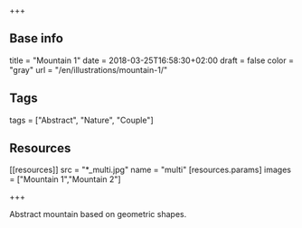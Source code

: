 +++

## Base info
title = "Mountain 1"
date = 2018-03-25T16:58:30+02:00
draft = false
color = "gray"
url = "/en/illustrations/mountain-1/"

## Tags
tags = ["Abstract", "Nature", "Couple"]

## Resources
[[resources]]
  src = "*_multi.jpg"
  name = "multi"
 [resources.params]
    images = ["Mountain 1","Mountain 2"]

+++

Abstract mountain based on geometric shapes.